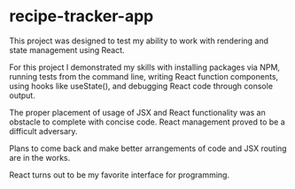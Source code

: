 # recipe-tracker-app

This project was designed to test my ability to work with rendering and state management using React.

For this project I demonstrated my skills with installing packages via NPM, running tests from the command line, writing React function components, using hooks like useState(), and debugging React code through console output.

The proper placement of usage of JSX and React functionality was an obstacle to complete with concise code. React management proved to be a difficult adversary.

Plans to come back and make better arrangements of code and JSX routing are in the works. 

React turns out to be my favorite interface for programming. 
